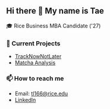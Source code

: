 ## Hi there 👋 My name is Tae

🎓 Rice Business MBA Candidate ('27)  

### 🔭 Current Projects
- [TrackNowNotLater](https://github.com/michelleduong03/TrackNowNotLater.git)  
- [Matcha Analysis](https://github.com/TaeJung-Lee/Matcha_Analysis)

### 📫 How to reach me
- Email: tl166@rice.edu 
- [LinkedIn](https://www.linkedin.com/in/taejunglee)
